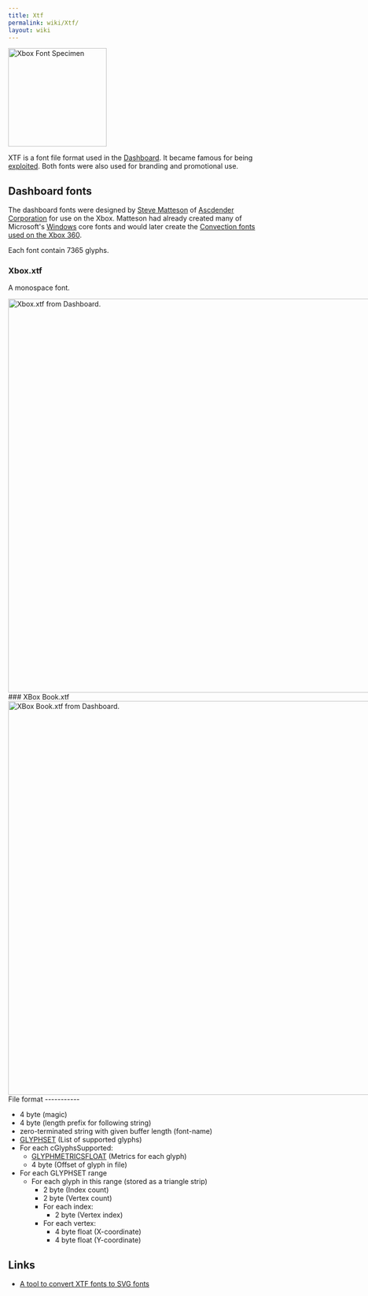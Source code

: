 ```yaml
---
title: Xtf
permalink: wiki/Xtf/
layout: wiki
---
```


<img src="Xbox-dashboard-font-specimen.png" title="Xbox Font Specimen" alt="Xbox Font Specimen" width="200" />

XTF is a font file format used in the [Dashboard](/wiki/Dashboard "wikilink").
It became famous for being [exploited](/wiki/Exploits#Font_hacks "wikilink").
Both fonts were also used for branding and promotional use.

Dashboard fonts
---------------

The dashboard fonts were designed by [Steve
Matteson](/wiki/Wikipedia:Steve_Matteson "wikilink") of [Ascdender
Corporation](/wiki/Wikipedia:Ascender_Corporation "wikilink") for use on the
Xbox. Matteson had already created many of Microsoft's
[Windows](/wiki/Wikipedia:Microsoft_Windows "wikilink") core fonts and would
later create the [Convection fonts used on the Xbox
360](https://www.fonts.com/font/microsoft/convection).

Each font contain 7365 glyphs.

### Xbox.xtf

A monospace font.

<div style="display: inline-block;">
<img src="Xbox-xtf.png" title="Xbox.xtf from Dashboard." alt="Xbox.xtf from Dashboard." width="800" />

</div>
### XBox Book.xtf

<div style="display: inline-block;">
<img src="XBox_Book-xtf.png" title="XBox Book.xtf from Dashboard." alt="XBox Book.xtf from Dashboard." width="800" />

</div>
File format
-----------

-   4 byte (magic)
-   4 byte (length prefix for following string)
-   zero-terminated string with given buffer length (font-name)
-   [GLYPHSET](https://msdn.microsoft.com/en-us/library/dd144956%28v=vs.85%29.aspx)
    (List of supported glyphs)
-   For each cGlyphsSupported:
    -   [GLYPHMETRICSFLOAT](https://msdn.microsoft.com/en-us/library/windows/desktop/dd374209(v=vs.85).aspx)
        (Metrics for each glyph)
    -   4 byte (Offset of glyph in file)
-   For each GLYPHSET range
    -   For each glyph in this range (stored as a triangle strip)
        -   2 byte (Index count)
        -   2 byte (Vertex count)
        -   For each index:
            -   2 byte (Vertex index)
        -   For each vertex:
            -   4 byte float (X-coordinate)
            -   4 byte float (Y-coordinate)

Links
-----

-   [A tool to convert XTF fonts to SVG
    fonts](https://github.com/JayFoxRox/xbox-tools/tree/master/xtf-converter)

